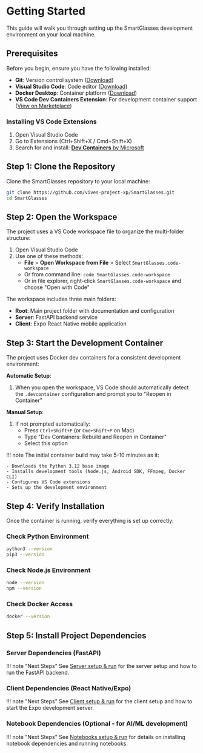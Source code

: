 # Getting Started

This guide will walk you through setting up the SmartGlasses development environment on your local machine.

## Prerequisites

Before you begin, ensure you have the following installed:

- **Git**: Version control system ([Download](https://git-scm.com/downloads))
- **Visual Studio Code**: Code editor ([Download](https://code.visualstudio.com/))
- **Docker Desktop**: Container platform ([Download](https://www.docker.com/products/docker-desktop/))
- **VS Code Dev Containers Extension**: For development container support ([View on Marketplace](https://marketplace.visualstudio.com/items?itemName=ms-vscode-remote.remote-containers))

### Installing VS Code Extensions

1. Open Visual Studio Code
2. Go to Extensions (Ctrl+Shift+X / Cmd+Shift+X)
3. Search for and install: [**Dev Containers** by Microsoft](https://marketplace.visualstudio.com/items?itemName=ms-vscode-remote.remote-containers)

## Step 1: Clone the Repository

Clone the SmartGlasses repository to your local machine:

```bash
git clone https://github.com/vives-project-xp/SmartGlasses.git
cd SmartGlasses
```

## Step 2: Open the Workspace

The project uses a VS Code workspace file to organize the multi-folder structure:

1. Open Visual Studio Code
2. Use one of these methods:
   - **File** > **Open Workspace from File** > Select `SmartGlasses.code-workspace`
   - Or from command line: `code SmartGlasses.code-workspace`
   - Or in file explorer, right-click `SmartGlasses.code-workspace` and choose "Open with Code"

The workspace includes three main folders:

- **Root**: Main project folder with documentation and configuration
- **Server**: FastAPI backend service
- **Client**: Expo React Native mobile application

## Step 3: Start the Development Container

The project uses Docker dev containers for a consistent development environment:

**Automatic Setup**:

1. When you open the workspace, VS Code should automatically detect the `.devcontainer` configuration and prompt you to "Reopen in Container"

**Manual Setup**:

1. If not prompted automatically:
   - Press `Ctrl+Shift+P` (or `Cmd+Shift+P` on Mac)
   - Type "Dev Containers: Rebuild and Reopen in Container"
   - Select this option

!!! note
    The initial container build may take 5-10 minutes as it:

    - Downloads the Python 3.12 base image
    - Installs development tools (Node.js, Android SDK, FFmpeg, Docker CLI)
    - Configures VS Code extensions
    - Sets up the development environment

## Step 4: Verify Installation

Once the container is running, verify everything is set up correctly:

### Check Python Environment

```bash
python3 --version
pip3 --version
```

### Check Node.js Environment

```bash
node --version
npm --version
```

### Check Docker Access

```bash
docker --version
```

## Step 5: Install Project Dependencies

### Server Dependencies (FastAPI)

!!! note "Next Steps"
    See [Server setup & run](./Development/server.md) for the server setup and how to run the FastAPI backend.

### Client Dependencies (React Native/Expo)

!!! note "Next Steps"
    See [Client setup & run](./Development/Client) for the client setup and how to start the Expo development server.

### Notebook Dependencies (Optional - for AI/ML development)

!!! note "Next Steps"
    See [Notebooks setup & run](./Development/notebooks.md) for details on installing notebook dependencies and running notebooks.
